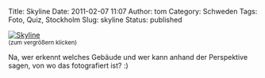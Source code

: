 Title: Skyline
Date: 2011-02-07 11:07
Author: tom
Category: Schweden
Tags: Foto, Quiz, Stockholm
Slug: skyline
Status: published

[![Skyline](/pic/sthmpanor_s.jpg "Skyline")](/pic/sthmpanor_l.jpg)  
<small>(zum vergrößern klicken)</small>

Na, wer erkennt welches Gebäude und wer kann anhand der Perspektive
sagen, von wo das fotografiert ist? :)

